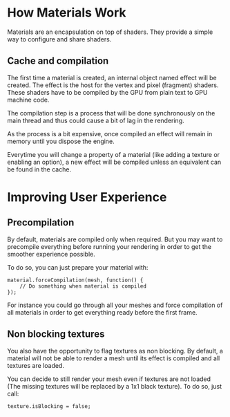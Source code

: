 # How Materials Work

Materials are an encapsulation on top of shaders. They provide a simple way to configure and share shaders. 

## Cache and compilation
The first time a material is created, an internal object named effect will be created. The effect is the host for the vertex and pixel (fragment) shaders.
These shaders have to be compiled by the GPU from plain text to GPU machine code.

The compilation step is a process that will be done synchronously on the main thread and thus could cause a bit of lag in the rendering.

As the process is a bit expensive, once compiled an effect will remain in memory until you dispose the engine. 

Everytime you will change a property of a material (like adding a texture or enabling an option), a new effect will be compiled unless an equivalent can be found in the cache.

# Improving User Experience

## Precompilation
By default, materials are compiled only when required. But you may want to precompile everything before running your rendering in order to get the smoother experience possible.

To do so, you can just prepare your material with: 

```
material.forceCompilation(mesh, function() {
    // Do something when material is compiled
});
```

For instance you could go through all your meshes and force compilation of all materials in order to get everything ready before the first frame.

## Non blocking textures
You also have the opportunity to flag textures as non blocking. By default, a material will not be able to render a mesh until its effect is compiled and all textures are loaded.

You can decide to still render your mesh even if textures are not loaded (The missing textures will be replaced by a 1x1 black texture). To do so, just call:

```
texture.isBlocking = false;
```

